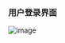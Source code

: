 ### 用户登录界面
![image](https://github.com/snowy2002/Derry/assets/91641833/cd690a43-e789-47be-811c-9948857a17b2)
